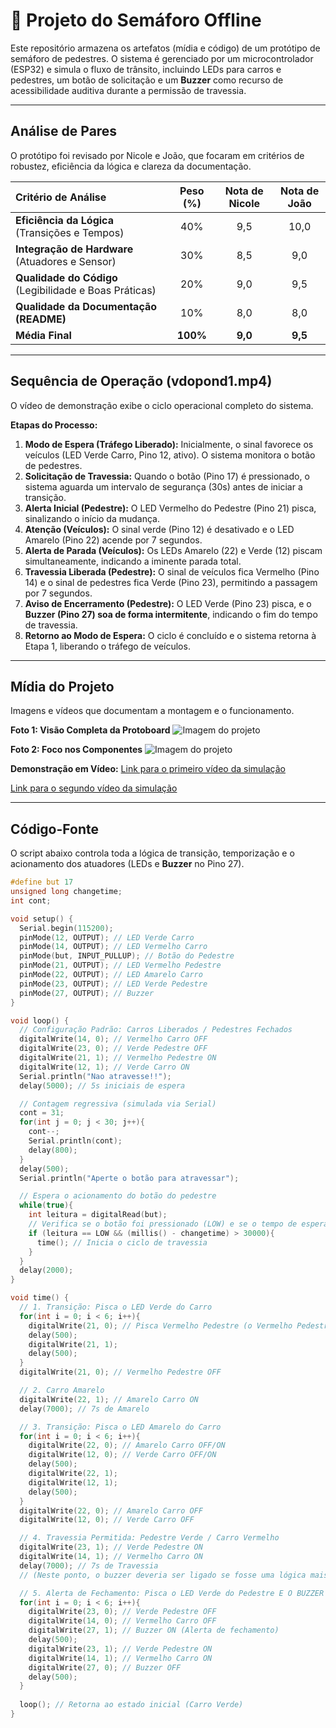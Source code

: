 # 🚦 Projeto do Semáforo Offline

Este repositório armazena os artefatos (mídia e código) de um protótipo de semáforo de pedestres. O sistema é gerenciado por um microcontrolador (ESP32) e simula o fluxo de trânsito, incluindo LEDs para carros e pedestres, um botão de solicitação e um **Buzzer** como recurso de acessibilidade auditiva durante a permissão de travessia.

---

## Análise de Pares

O protótipo foi revisado por Nicole e João, que focaram em critérios de robustez, eficiência da lógica e clareza da documentação.

| Critério de Análise | Peso (%) | Nota de Nicole | Nota de João |
| :--- | :---: | :---: | :---: |
| **Eficiência da Lógica** (Transições e Tempos) | 40% | 9,5 | 10,0 |
| **Integração de Hardware** (Atuadores e Sensor) | 30% | 8,5 | 9,0 |
| **Qualidade do Código** (Legibilidade e Boas Práticas) | 20% | 9,0 | 9,5 |
| **Qualidade da Documentação (README)** | 10% | 8,0 | 8,0 |
| **Média Final** | **100%** | **9,0** | **9,5** |

---

## Sequência de Operação (vdopond1.mp4)

O vídeo de demonstração exibe o ciclo operacional completo do sistema.

**Etapas do Processo:**

1.  **Modo de Espera (Tráfego Liberado):** Inicialmente, o sinal favorece os veículos (LED Verde Carro, Pino 12, ativo). O sistema monitora o botão de pedestres.
2.  **Solicitação de Travessia:** Quando o botão (Pino 17) é pressionado, o sistema aguarda um intervalo de segurança (30s) antes de iniciar a transição.
3.  **Alerta Inicial (Pedestre):** O LED Vermelho do Pedestre (Pino 21) pisca, sinalizando o início da mudança.
4.  **Atenção (Veículos):** O sinal verde (Pino 12) é desativado e o LED Amarelo (Pino 22) acende por 7 segundos.
5.  **Alerta de Parada (Veículos):** Os LEDs Amarelo (22) e Verde (12) piscam simultaneamente, indicando a iminente parada total.
6.  **Travessia Liberada (Pedestre):** O sinal de veículos fica Vermelho (Pino 14) e o sinal de pedestres fica Verde (Pino 23), permitindo a passagem por 7 segundos.
7.  **Aviso de Encerramento (Pedestre):** O LED Verde (Pino 23) pisca, e o **Buzzer (Pino 27) soa de forma intermitente**, indicando o fim do tempo de travessia.
8.  **Retorno ao Modo de Espera:** O ciclo é concluído e o sistema retorna à Etapa 1, liberando o tráfego de veículos.

---

## Mídia do Projeto

Imagens e vídeos que documentam a montagem e o funcionamento.

**Foto 1: Visão Completa da Protoboard**
![Imagem do projeto](assets/fotopond2.jpg)

**Foto 2: Foco nos Componentes**
![Imagem do projeto](assets/fotopond1.jpg)

**Demonstração em Vídeo:**
[Link para o primeiro vídeo da simulação](assets/vdopond1.mp4)

[Link para o segundo vídeo da simulação](assets/videosemaforo.mp4)


---

## Código-Fonte

O script abaixo controla toda a lógica de transição, temporização e o acionamento dos atuadores (LEDs e **Buzzer** no Pino 27).

```c
#define but 17
unsigned long changetime;
int cont;

void setup() {
  Serial.begin(115200);
  pinMode(12, OUTPUT); // LED Verde Carro
  pinMode(14, OUTPUT); // LED Vermelho Carro
  pinMode(but, INPUT_PULLUP); // Botão do Pedestre
  pinMode(21, OUTPUT); // LED Vermelho Pedestre
  pinMode(22, OUTPUT); // LED Amarelo Carro
  pinMode(23, OUTPUT); // LED Verde Pedestre
  pinMode(27, OUTPUT); // Buzzer
}

void loop() {
  // Configuração Padrão: Carros Liberados / Pedestres Fechados
  digitalWrite(14, 0); // Vermelho Carro OFF
  digitalWrite(23, 0); // Verde Pedestre OFF
  digitalWrite(21, 1); // Vermelho Pedestre ON
  digitalWrite(12, 1); // Verde Carro ON
  Serial.println("Nao atravesse!!");
  delay(5000); // 5s iniciais de espera

  // Contagem regressiva (simulada via Serial)
  cont = 31;
  for(int j = 0; j < 30; j++){
    cont--;
    Serial.println(cont);
    delay(800);
  }
  delay(500);
  Serial.println("Aperte o botão para atravessar");

  // Espera o acionamento do botão do pedestre
  while(true){
    int leitura = digitalRead(but);
    // Verifica se o botão foi pressionado (LOW) e se o tempo de espera (30s) passou
    if (leitura == LOW && (millis() - changetime) > 30000){
      time(); // Inicia o ciclo de travessia
    }
  }
  delay(2000);
}

void time() {
  // 1. Transição: Pisca o LED Verde do Carro
  for(int i = 0; i < 6; i++){
    digitalWrite(21, 0); // Pisca Vermelho Pedestre (o Vermelho Pedestre pisca antes do Amarelo Carro)
    delay(500);
    digitalWrite(21, 1);
    delay(500);
  }
  digitalWrite(21, 0); // Vermelho Pedestre OFF

  // 2. Carro Amarelo
  digitalWrite(22, 1); // Amarelo Carro ON
  delay(7000); // 7s de Amarelo

  // 3. Transição: Pisca o LED Amarelo do Carro
  for(int i = 0; i < 6; i++){
    digitalWrite(22, 0); // Amarelo Carro OFF/ON
    digitalWrite(12, 0); // Verde Carro OFF/ON
    delay(500);
    digitalWrite(22, 1);
    digitalWrite(12, 1);
    delay(500);
  }
  digitalWrite(22, 0); // Amarelo Carro OFF
  digitalWrite(12, 0); // Verde Carro OFF

  // 4. Travessia Permitida: Pedestre Verde / Carro Vermelho
  digitalWrite(23, 1); // Verde Pedestre ON
  digitalWrite(14, 1); // Vermelho Carro ON
  delay(7000); // 7s de Travessia
  // (Neste ponto, o buzzer deveria ser ligado se fosse uma lógica mais detalhada)

  // 5. Alerta de Fechamento: Pisca o LED Verde do Pedestre E O BUZZER
  for(int i = 0; i < 6; i++){
    digitalWrite(23, 0); // Verde Pedestre OFF
    digitalWrite(14, 0); // Vermelho Carro OFF
    digitalWrite(27, 1); // Buzzer ON (Alerta de fechamento)
    delay(500);
    digitalWrite(23, 1); // Verde Pedestre ON
    digitalWrite(14, 1); // Vermelho Carro ON
    digitalWrite(27, 0); // Buzzer OFF
    delay(500);
  }
  
  loop(); // Retorna ao estado inicial (Carro Verde)
}